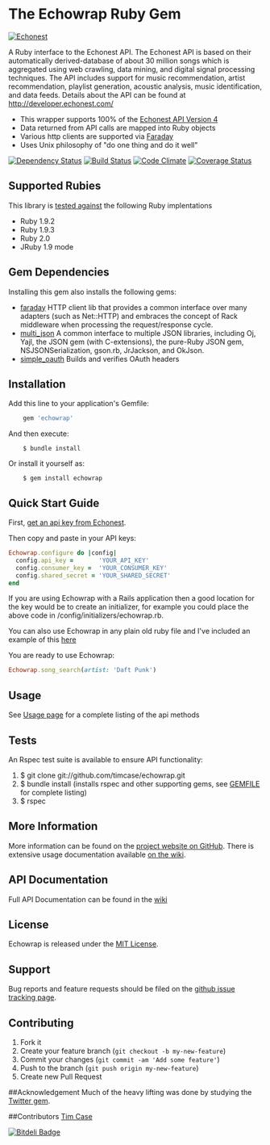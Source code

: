 # The Echowrap Ruby Gem
[![Echonest](http://echonest.com/static/img/logos/250x200_dk.gif)](http://developer.echonest.com/index.html)

A Ruby interface to the Echonest API. The Echonest API is based on their
automatically derived-database of about 30 million songs which
is aggregated using web crawling, data mining, and digital signal
processing techniques. The API includes support for music
recommendation, artist recommendation,  playlist generation, acoustic
analysis, music identification, and data feeds. Details about the API
can be found at http://developer.echonest.com/

* This wrapper supports 100% of the [Echonest API Version 4](http://developer.echonest.com/docs/v4)
* Data returned from API calls are mapped into Ruby objects
* Various http clients are supported via [Faraday](https://github.com/lostisland/faraday)
* Uses Unix philosophy of "do one thing and do it well"

[![Dependency Status](https://gemnasium.com/timcase/echowrap.png)](https://gemnasium.com/timcase/echowrap)
[![Build
Status](https://travis-ci.org/timcase/echowrap.png)](https://travis-ci.org/timcase/echowrap)
[![Code Climate](https://codeclimate.com/github/timcase/echonest.png)](https://codeclimate.com/github/timcase/echonest)
[![Coverage Status](https://coveralls.io/repos/timcase/echonest/badge.png?branch=master)](https://coveralls.io/r/timcase/echonest?branch=master)

## Supported Rubies
This library is [tested against](https://travis-ci.org/timcase/echonest) the following Ruby implentations 
* Ruby 1.9.2
* Ruby 1.9.3 
* Ruby 2.0
* JRuby 1.9 mode

## Gem Dependencies
Installing this gem also installs the following gems:

* [faraday](https://github.com/lostisland/faraday) HTTP client lib that provides a common interface over many adapters (such as Net::HTTP) and embraces the concept of Rack middleware when processing the request/response cycle.
* [multi_json](https://github.com/intridea/multi_json) A common interface to multiple JSON libraries, including Oj, Yajl, the JSON gem (with C-extensions), the pure-Ruby JSON gem, NSJSONSerialization, gson.rb, JrJackson, and OkJson. 
* [simple_oauth](https://github.com/laserlemon/simple_oauth) Builds and verifies OAuth headers

## Installation

Add this line to your application's Gemfile:
```ruby
    gem 'echowrap'
```
And then execute:
```shell
    $ bundle install
```
Or install it yourself as:
```shell
    $ gem install echowrap
```
## Quick Start Guide

First, [get an api key from Echonest][register].

Then copy and paste in your API keys:

```ruby
Echowrap.configure do |config|
  config.api_key =       'YOUR_API_KEY'
  config.consumer_key =  'YOUR_CONSUMER_KEY'
  config.shared_secret = 'YOUR_SHARED_SECRET'
end
```
If you are using Echowrap with a Rails application then a good location
for the key would be to create an initializer, for example you could
place the above code in /config/initializers/echowrap.rb.

You can also use Echowrap in any plain old ruby file and I've included
an example of this
[here](https://github.com/timcase/echowrap/blob/master/examples/echowrap_examples.rb)

You are ready to use Echowrap:

```ruby
Echowrap.song_search(artist: 'Daft Punk')
```

[register]: http://developer.echonest.com/account/register

## Usage
See [Usage page](https://github.com/timcase/echonest/wiki) for a complete listing of the api methods

## Tests
An Rspec test suite is available to ensure API functionality:

1. $ git clone git://github.com/timcase/echowrap.git
2. $ bundle install (installs rspec and other supporting gems, see
   [GEMFILE](https://github.com/timcase/echonest/blob/master/Gemfile)
   for complete listing)
3. $ rspec

## More Information
More information can be found on the [project website on
GitHub](https://github.com/timcase/echowrap). There is extensive usage
documentation available [on the
wiki](https://github.com/timcase/echowrap/wiki).

## API Documentation
Full API Documentation can be found in the
[wiki](https://github.com/timcase/echowrap/wiki)

## License
Echowrap is released under the [MIT
License](https://github.com/timcase/echowrap/blob/master/LICENSE.txt).

## Support
Bug reports and feature requests should be filed on the [github issue
tracking page](https://github.com/timcase/echowrap/issues). 

## Contributing

1. Fork it
2. Create your feature branch (`git checkout -b my-new-feature`)
3. Commit your changes (`git commit -am 'Add some feature'`)
4. Push to the branch (`git push origin my-new-feature`)
5. Create new Pull Request

##Acknowledgement
Much of the heavy lifting was done by studying the [Twitter gem](https://github.com/sferik/twitter).

##Contributors
[Tim Case](timcase.me)


[![Bitdeli Badge](https://d2weczhvl823v0.cloudfront.net/timcase/echowrap/trend.png)](https://bitdeli.com/free "Bitdeli Badge")

